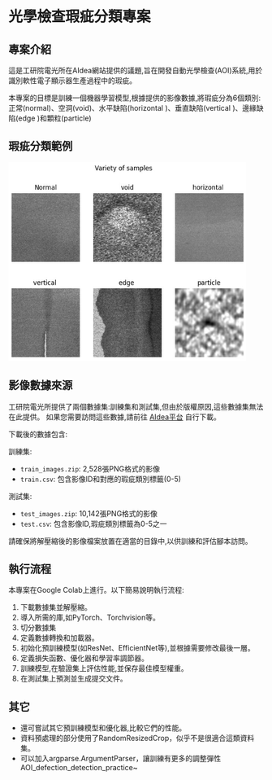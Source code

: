 # 光學檢查瑕疵分類專案

## 專案介紹
這是工研院電光所在AIdea網站提供的議題,旨在開發自動光學檢查(AOI)系統,用於識別軟性電子顯示器生產過程中的瑕疵。

本專案的目標是訓練一個機器學習模型,根據提供的影像數據,將瑕疵分為6個類別:
正常(normal)、空洞(void)、水平缺陷(horizontal )、垂直缺陷(vertical )、邊緣缺陷(edge )和顆粒(particle)

## 瑕疵分類範例

<img src="https://github.com/NoahWuW/AOI_defection_detection_practice/blob/main/dataset_example.jpg" alt="alt text" width="468" height="390">

## 影像數據來源
工研院電光所提供了兩個數據集:訓練集和測試集,但由於版權原因,這些數據集無法在此提供。
如果您需要訪問這些數據,請前往 [AIdea平台](https://aidea-web.tw/topic/285ef3be-44eb-43dd-85cc-f0388bf85ea4) 自行下載。

下載後的數據包含:

訓練集:
- `train_images.zip`: 2,528張PNG格式的影像
- `train.csv`: 包含影像ID和對應的瑕疵類別標籤(0-5)

測試集:
- `test_images.zip`: 10,142張PNG格式的影像
- `test.csv`: 包含影像ID,瑕疵類別標籤為0-5之一

請確保將解壓縮後的影像檔案放置在適當的目錄中,以供訓練和評估腳本訪問。

## 執行流程
本專案在Google Colab上進行。以下簡易說明執行流程:

1. 下載數據集並解壓縮。
2. 導入所需的庫,如PyTorch、Torchvision等。
3. 切分數據集
3. 定義數據轉換和加載器。
4. 初始化預訓練模型(如ResNet、EfficientNet等),並根據需要修改最後一層。
5. 定義損失函數、優化器和學習率調節器。
6. 訓練模型,在驗證集上評估性能,並保存最佳模型權重。
7. 在測試集上預測並生成提交文件。

## 其它
- 還可嘗試其它預訓練模型和優化器,比較它們的性能。
- 資料預處理的部分使用了RandomResizedCrop，似乎不是很適合這類資料集。
- 可以加入argparse.ArgumentParser，讓訓練有更多的調整彈性
AOI_defection_detection_practice~

